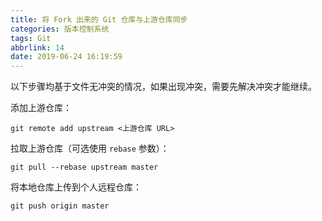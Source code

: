 ```yaml
---
title: 将 Fork 出来的 Git 仓库与上游仓库同步
categories: 版本控制系统
tags: Git
abbrlink: 14
date: 2019-06-24 16:19:59
---
```

以下步骤均基于文件无冲突的情况，如果出现冲突，需要先解决冲突才能继续。

添加上游仓库：

```
git remote add upstream <上游仓库 URL>
```

拉取上游仓库（可选使用 `rebase` 参数）：

```
git pull --rebase upstream master
```

将本地仓库上传到个人远程仓库：

```
git push origin master
```
